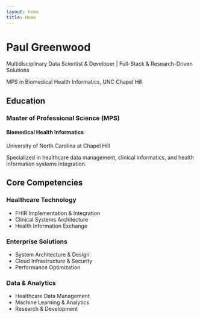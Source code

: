 ```yaml
---
layout: home
title: Home
---
```


<div class="hero">
    <h1>Paul Greenwood</h1>
    <p class="hero-subtitle">Multidisciplinary Data Scientist & Developer | Full-Stack & Research-Driven Solutions</p>
    <p class="hero-description">MPS in Biomedical Health Informatics, UNC Chapel Hill</p>
</div>

<div class="education-section">
    <div class="education-card">
        <div class="education-header">
            <i class="fas fa-graduation-cap"></i>
            <h2>Education</h2>
        </div>
        <div class="education-content">
            <div class="degree">
                <h3>Master of Professional Science (MPS)</h3>
                <h4>Biomedical Health Informatics</h4>
                <p class="institution">University of North Carolina at Chapel Hill</p>
                <p class="degree-description">Specialized in healthcare data management, clinical informatics, and health information systems integration.</p>
            </div>
        </div>
    </div>
</div>

<div class="expertise">
    <h2>Core Competencies</h2>
    <div class="expertise-grid">
        <div class="expertise-card">
            <h3>Healthcare Technology</h3>
            <ul>
                <li>FHIR Implementation & Integration</li>
                <li>Clinical Systems Architecture</li>
                <li>Health Information Exchange</li>
            </ul>
        </div>
        <div class="expertise-card">
            <h3>Enterprise Solutions</h3>
            <ul>
                <li>System Architecture & Design</li>
                <li>Cloud Infrastructure & Security</li>
                <li>Performance Optimization</li>
            </ul>
        </div>
        <div class="expertise-card">
            <h3>Data & Analytics</h3>
            <ul>
                <li>Healthcare Data Management</li>
                <li>Machine Learning & Analytics</li>
                <li>Research & Development</li>
            </ul>
        </div>
    </div>
</div> 
